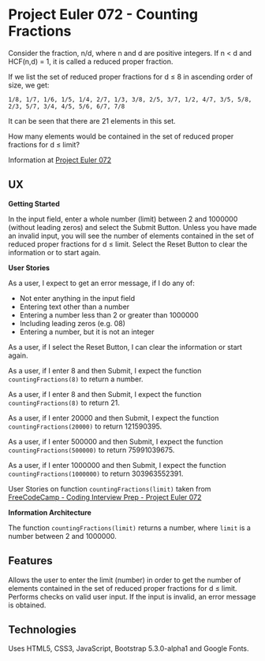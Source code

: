 # Project Euler 072 - Counting Fractions

Consider the fraction, n/d, where n and d are positive integers.  If n &lt; d and HCF(n,d) = 1, it is called a reduced proper fraction.

If we list the set of reduced proper fractions for d &le; 8 in ascending order of size, we get:

    1/8, 1/7, 1/6, 1/5, 1/4, 2/7, 1/3, 3/8, 2/5, 3/7, 1/2, 4/7, 3/5, 5/8, 2/3, 5/7, 3/4, 4/5, 5/6, 6/7, 7/8

It can be seen that there are 21 elements in this set.

How many elements would be contained in the set of reduced proper fractions for d &le; limit?

Information at [Project Euler 072](https://projecteuler.net/problem=72)

## UX

**Getting Started**

In the input field, enter a whole number (limit) between 2 and 1000000 (without leading zeros) and select the Submit Button.  Unless you have made an invalid input, you will see the number of elements contained in the set of reduced proper fractions for d &le; limit.  Select the Reset Button to clear the information or to start again.

**User Stories**

As a user, I expect to get an error message, if I do any of:

- Not enter anything in the input field
- Entering text other than a number
- Entering a number less than 2 or greater than 1000000
- Including leading zeros (e.g. 08)
- Entering a number, but it is not an integer

As a user, if I select the Reset Button, I can clear the information or start again.

As a user, if I enter 8 and then Submit, I expect the function `countingFractions(8)` to return a number.

As a user, if I enter 8 and then Submit, I expect the function `countingFractions(8)` to return 21.

As a user, if I enter 20000 and then Submit, I expect the function `countingFractions(20000)` to return 121590395.

As a user, if I enter 500000 and then Submit, I expect the function `countingFractions(500000)` to return 75991039675.

As a user, if I enter 1000000 and then Submit, I expect the function `countingFractions(1000000)` to return 303963552391.

User Stories on function `countingFractions(limit)` taken from [FreeCodeCamp - Coding Interview Prep - Project Euler 072](https://www.freecodecamp.org/learn/coding-interview-prep/project-euler/problem-72-counting-fractions)

**Information Architecture**

The function `countingFractions(limit)` returns a number, where `limit` is a number between 2 and 1000000.

## Features

Allows the user to enter the limit (number) in order to get the number of elements contained in the set of reduced proper fractions for d &le; limit.  Performs checks on valid user input.  If the input is invalid, an error message is obtained.

## Technologies

Uses HTML5, CSS3, JavaScript, Bootstrap 5.3.0-alpha1 and Google Fonts.

